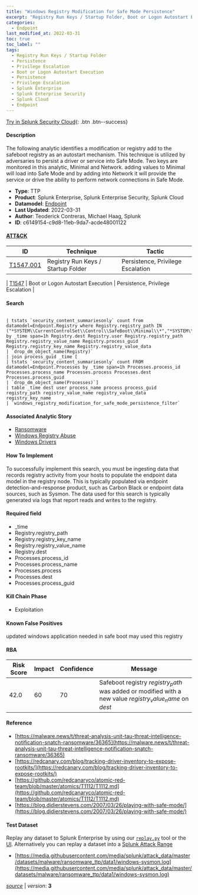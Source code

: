 ```yaml
---
title: "Windows Registry Modification for Safe Mode Persistence"
excerpt: "Registry Run Keys / Startup Folder, Boot or Logon Autostart Execution"
categories:
  - Endpoint
last_modified_at: 2022-03-31
toc: true
toc_label: ""
tags:
  - Registry Run Keys / Startup Folder
  - Persistence
  - Privilege Escalation
  - Boot or Logon Autostart Execution
  - Persistence
  - Privilege Escalation
  - Splunk Enterprise
  - Splunk Enterprise Security
  - Splunk Cloud
  - Endpoint
---
```




[Try in Splunk Security Cloud](https://www.splunk.com/en_us/cyber-security.html){: .btn .btn--success}

#### Description

The following analytic identifies a modification or registry add to the safeboot registry as an autostart mechanism. This technique is utilized by adversaries to persist a driver or service into Safe Mode. Two keys are monitored in this analytic,  Minimal and Network. adding values to Minimal will load into Safe Mode and by adding into Network it will provide the service or drive the ability to perform network connections in Safe Mode.

- **Type**: TTP
- **Product**: Splunk Enterprise, Splunk Enterprise Security, Splunk Cloud
- **Datamodel**: [Endpoint](https://docs.splunk.com/Documentation/CIM/latest/User/Endpoint)
- **Last Updated**: 2022-03-31
- **Author**: Teoderick Contreras, Michael Haag, Splunk
- **ID**: c6149154-c9d8-11eb-9da7-acde48001122


#### [ATT&CK](https://attack.mitre.org/)

| ID          | Technique   | Tactic         |
| ----------- | ----------- |--------------- |
| [T1547.001](https://attack.mitre.org/techniques/T1547/001/) | Registry Run Keys / Startup Folder | Persistence, Privilege Escalation |

| [T1547](https://attack.mitre.org/techniques/T1547/) | Boot or Logon Autostart Execution | Persistence, Privilege Escalation |

#### Search

```

| tstats `security_content_summariesonly` count from datamodel=Endpoint.Registry where Registry.registry_path IN ("*SYSTEM\\CurrentControlSet\\Control\\SafeBoot\\Minimal\\*","*SYSTEM\\CurrentControlSet\\Control\\SafeBoot\\Network\\*") by _time span=1h Registry.dest Registry.user Registry.registry_path Registry.registry_value_name Registry.process_guid Registry.registry_key_name Registry.registry_value_data 
| `drop_dm_object_name(Registry)` 
| join process_guid _time [
| tstats `security_content_summariesonly` count FROM datamodel=Endpoint.Processes by _time span=1h Processes.process_id Processes.process_name Processes.process Processes.dest Processes.process_guid 
| `drop_dm_object_name(Processes)`] 
| table _time dest user process_name process process_guid registry_path registry_value_name registry_value_data registry_key_name 
| `windows_registry_modification_for_safe_mode_persistence_filter`
```

#### Associated Analytic Story
* [Ransomware](/stories/ransomware)
* [Windows Registry Abuse](/stories/windows_registry_abuse)
* [Windows Drivers](/stories/windows_drivers)


#### How To Implement
To successfully implement this search, you must be ingesting data that records registry activity from your hosts to populate the endpoint data model in the registry node. This is typically populated via endpoint detection-and-response product, such as Carbon Black or endpoint data sources, such as Sysmon. The data used for this search is typically generated via logs that report reads and writes to the registry.

#### Required field
* _time
* Registry.registry_path
* Registry.registry_key_name
* Registry.registry_value_name
* Registry.dest
* Processes.process_id
* Processes.process_name
* Processes.process
* Processes.dest
* Processes.process_guid


#### Kill Chain Phase
* Exploitation


#### Known False Positives
updated windows application needed in safe boot may used this registry


#### RBA

| Risk Score  | Impact      | Confidence   | Message      |
| ----------- | ----------- |--------------|--------------|
| 42.0 | 60 | 70 | Safeboot registry $registry_path$ was added or modified with a new value $registry_value_name$ on $dest$ |




#### Reference

* [https://malware.news/t/threat-analysis-unit-tau-threat-intelligence-notification-snatch-ransomware/36365](https://malware.news/t/threat-analysis-unit-tau-threat-intelligence-notification-snatch-ransomware/36365)
* [https://redcanary.com/blog/tracking-driver-inventory-to-expose-rootkits/](https://redcanary.com/blog/tracking-driver-inventory-to-expose-rootkits/)
* [https://github.com/redcanaryco/atomic-red-team/blob/master/atomics/T1112/T1112.md](https://github.com/redcanaryco/atomic-red-team/blob/master/atomics/T1112/T1112.md)
* [https://blog.didierstevens.com/2007/03/26/playing-with-safe-mode/](https://blog.didierstevens.com/2007/03/26/playing-with-safe-mode/)



#### Test Dataset
Replay any dataset to Splunk Enterprise by using our [`replay.py`](https://github.com/splunk/attack_data#using-replaypy) tool or the [UI](https://github.com/splunk/attack_data#using-ui).
Alternatively you can replay a dataset into a [Splunk Attack Range](https://github.com/splunk/attack_range#replay-dumps-into-attack-range-splunk-server)

* [https://media.githubusercontent.com/media/splunk/attack_data/master/datasets/malware/ransomware_ttp/data1/windows-sysmon.log](https://media.githubusercontent.com/media/splunk/attack_data/master/datasets/malware/ransomware_ttp/data1/windows-sysmon.log)



[*source*](https://github.com/splunk/security_content/tree/develop/detections/endpoint/windows_registry_modification_for_safe_mode_persistence.yml) \| *version*: **3**